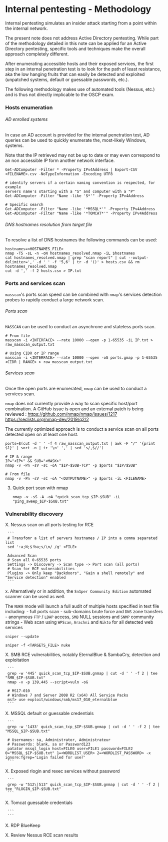 # Internal pentesting - Methodology

Internal pentesting simulates an insider attack starting from a point within
the internal network.

The present note does not address Active Directory pentesting. While part of the
methodology detailed in this note can be applied for an Active Directory
pentesting, specific tools and techniques make the overall approach completely
different.

After enumerating accessible hosts and their exposed services, the first step in
an internal penetration test is to look for the path of least resistance, aka
the low hanging fruits that can easily be detected and exploited
(unpatched systems, default or guessable passwords, etc.).

The following methodology makes use of automated tools (Nessus, etc.) and is
thus not directly implicable to the OSCP exam.  

### Hosts enumeration

###### AD enrolled systems

In case an AD account is provided for the internal penetration test, AD queries
can be used to quickly enumerate the, most-likely Windows, systems.     

Note that the IP retrieved may not be up to date or may even correspond to an non
accessible IP form another network interface.

```
Get-ADComputer -Filter * -Property IPv4Address | Export-CSV <FILENAME>.csv -NoTypeInformation -Encoding UTF8

# identify servers if a certain naming convention is respected, for example
servers name's starting with a "S" and computer with a "P"
Get-ADComputer -Filter "Name -like 'S*'" -Property IPv4Address

# Specific search
Get-ADComputer -Filter "Name -like '*MSSQL*'" -Property IPv4Address
Get-ADComputer -Filter "Name -like '*TOMCAT*'" -Property IPv4Address
```

###### DNS hostnames resolution from target file

To resolve a list of DNS hostnames the following commands can be used:  

```
hostnames=<HOSTNAMES_FILE>
nmap -T5 -sL -n -oN hostnames_resolved.nmap -iL $hostnames
cat hostnames_resolved.nmap | grep "scan report" | cut --output-delimiter=',' -d ' ' -f '5,6' | tr -d '()' > hosts.csv && rm hostnames_resolved.nmap
cut -d ',' -f 2 hosts.csv > IP.txt   
```

### Ports and services scan

`masscan`'s ports scan speed can be combined with `nmap`'s services detection
probes to rapidly conduct a large network scan.

###### Ports scan

`MASSCAN` can be used to conduct an asynchrone and stateless ports scan.

```
# From file
masscan -i <INTERFACE> --rate 10000 --open -p 1-65535 -iL IP.txt > raw_masscan_output.txt

# Using CIDR or IP range
masscan -i <INTERFACE> --rate 10000 --open -oG ports.gmap -p 1-65535 <CIDR | RANGE> > raw_masscan_output.txt
```

###### Services scan

Once the open ports are enumerated, `nmap` can be used to conduct a services
scan.

`nmap` does not currently provide a way to scan specific host/port combination.
A GitHub issue is open and an external patch is being reviewed :
https://github.com/nmap/nmap/issues/1217
https://seclists.org/nmap-dev/2019/q2/2

The currently optimized approach is to conduct a service scan on all ports
detected open on at least one host.

```
ports=$(cut -d ' ' -f 4 raw_masscan_output.txt | awk -F "/" '{print $1}' | sort -n | tr '\n' ',' | sed 's/,$//')

# IP & range
IP="<IP>" && SUB="<MASK>"
nmap -v -Pn -sV -sC -oA "$IP-$SUB-TCP" -p $ports "$IP/$SUB"

# From file
nmap -v -Pn -sV -sC -oA "<OUTPUTNAME>" -p $ports -iL <FILENAME>
```

3. Quick port scan with nmap

   ```
   nmap -v -sS -A -oA "quick_scan_tcp_$IP-$SUB" -iL "ping_sweep_$IP-$SUB.txt"
   ```

### Vulnerability discovery

  X. Nessus scan on all ports testing for RCE

     ```
     # Transfomr a list of servers hostnames / IP into a comma separated list
     sed ':a;N;$!ba;s/\n/ /g' <FILE>

     Advanced Scan
     # Scan all 0-65535 ports
     Settings -> Discovery -> Scan type -> Port scan (all ports)
     # Scan for RCE vulnerabilities
     Plugins -> Only keep "Backdoors", "Gain a shell remotely" and "Service detection" enabled
     ```

  x. Alternatively or in addition, the `Sn1per Community Edition` automated
  scanner can be used as well.

  The `NUKE` mode will launch a full audit of multiple hosts specified in text
  file including:
    - full ports scan
    - sub-domains brute force and `DNS` zone transfers
    - anonymous `FTP` / `LDAP` access, `SMB` NULL sessions and `SNMP` community
    strings
    - Web scan using `WPScan`, `Arachni` and `Nikto` for all detected web
    services

  ```
  sniper --update

  sniper -f <TARGETS_FILE> nuke
  ```

  X. SMB RCE vulnerabilities, notably EternalBlue & SambaCry, detection and
     exploitation

     ```
     grep -w '445' quick_scan_tcp_$IP-$SUB.gnmap | cut -d ' ' -f 2 | tee "SMB_$IP-$SUB.txt"
     nmap -v -p 139,445 --script=vuln -oG

     # MS17-010
     # Windows 7 and Server 2008 R2 (x64) All Service Packs
     msf> use exploit/windows/smb/ms17_010_eternalblue
     ```

  X. MSSQL default or guessable credentials

     ```
     grep -w '1433' quick_scan_tcp_$IP-$SUB.gnmap | cut -d ' ' -f 2 | tee "MSSQL_$IP-$SUB.txt"

     # Usernames: sa, Administrator, Administrateur
     # Passwords: blank, sa or Password123
     patator mssql_login host=FILE0 user=FILE1 password=FILE2 0="MSSQL_$IP-$SUB.txt" 1=<WORDLIST_USER> 2=<WORDLIST_PASSWORD> -x ignore:fgrep='Login failed for user'
     ```  

  X. Exposed rlogin and rexec services without password

     ```
     grep -w "512\|513" quick_scan_tcp_$IP-$SUB.gnmap | cut -d ' ' -f 2 | tee "RLOGIN_$IP-$SUB.txt"
     ```

  X. Tomcat guessable credentials

     ```
     ```

  X. RDP BlueKeep

  X. Review Nessus RCE scan results
